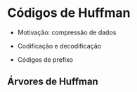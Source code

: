 # Códigos de Huffman

- Motivação: compressão de dados
- Codificação e decodificação

- Códigos de prefixo


## Árvores de Huffman